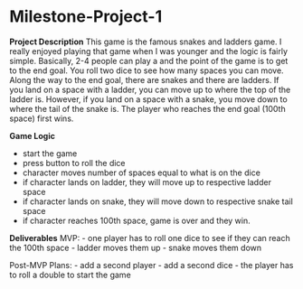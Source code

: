 # Milestone-Project-1
**Project Description**
  This game is the famous snakes and ladders game. I really enjoyed playing that game when I was younger and the logic is fairly simple. Basically, 2-4 people can play a   and the point of the game is to get to the end goal. You roll two dice to see how many spaces you can move. Along the way to the end goal, there are snakes and there     are ladders. If you land on a space with a ladder, you can move up to where the top of the ladder is. However, if you land on a space with a snake, you move down to     where the tail of the snake is. The player who reaches the end goal (100th space) first wins.

**Game Logic**
  - start the game
  - press button to roll the dice
  - character moves number of spaces equal to what is on the dice
  - if character lands on ladder, they will move up to respective ladder space
  - if character lands on snake, they will move down to respective snake tail space
  - if character reaches 100th space, game is over and they win.
 
**Deliverables**
  MVP:
    - one player has to roll one dice to see if they can reach the 100th space
    - ladder moves them up
    - snake moves them down
    
 Post-MVP Plans:
    - add a second player
    - add a second dice
    - the player has to roll a double to start the game

